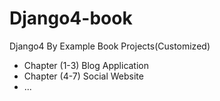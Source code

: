 # Django4-book
Django4 By Example Book Projects(Customized)
</br>
-  Chapter (1-3) Blog Application
-  Chapter (4-7) Social Website
-  ...

